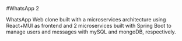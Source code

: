 #WhatsApp 2

WhatsApp Web clone built with a microservices architecture using React+MUI as frontend
and 2 microservices built with Spring Boot to manage users and messages with mySQL and mongoDB, respectively.